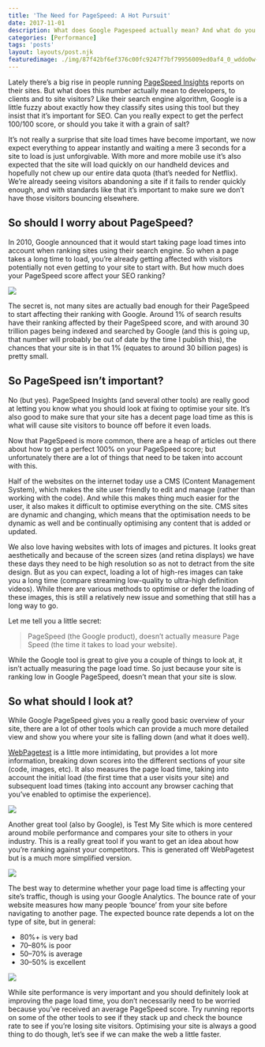 ```yaml
---
title: 'The Need for PageSpeed: A Hot Pursuit'
date: 2017-11-01
description: What does Google Pagespeed actually mean? And what do you need to do about your score? Is it all just a scam? Probably
categories: [Performance]
tags: 'posts'
layout: layouts/post.njk
featuredimage: ./img/87f42bf6ef376c00fc9247f7bf79956009ed0af4_0_wddo0w-00wj1r0de.jpg
---
```


Lately there’s a big rise in people running [PageSpeed Insights](https://developers.google.com/speed/pagespeed/insights/) reports on their sites. But what does this number actually mean to developers, to clients and to site visitors? Like their search engine algorithm, Google is a little fuzzy about exactly how they classify sites using this tool but they insist that it’s important for SEO. Can you really expect to get the perfect 100/100 score, or should you take it with a grain of salt?

It’s not really a surprise that site load times have become important, we now expect everything to appear instantly and waiting a mere 3 seconds for a site to load is just unforgivable. With more and more mobile use it’s also expected that the site will load quickly on our handheld devices and hopefully not chew up our entire data quota (that’s needed for Netflix). We’re already seeing visitors abandoning a site if it fails to render quickly enough, and with standards like that it’s important to make sure we don’t have those visitors bouncing elsewhere.

## So should I worry about PageSpeed?

In 2010, Google announced that it would start taking page load times into account when ranking sites using their search engine. So when a page takes a long time to load, you’re already getting affected with visitors potentially not even getting to your site to start with. But how much does your PageSpeed score affect your SEO ranking?

![](87f42bf6ef376c00fc9247f7bf79956009ed0af4_0_wddo0w-00wj1r0de.jpg)

The secret is, not many sites are actually bad enough for their PageSpeed to start affecting their ranking with Google. Around 1% of search results have their ranking affected by their PageSpeed score, and with around 30 trillion pages being indexed and searched by Google (and this is going up, that number will probably be out of date by the time I publish this), the chances that your site is in that 1% (equates to around 30 billion pages) is pretty small.

## So PageSpeed isn’t important?

No (but yes). PageSpeed Insights (and several other tools) are really good at letting you know what you should look at fixing to optimise your site. It’s also good to make sure that your site has a decent page load time as this is what will cause site visitors to bounce off before it even loads.

Now that PageSpeed is more common, there are a heap of articles out there about how to get a perfect 100% on your PageSpeed score; but unfortunately there are a lot of things that need to be taken into account with this.

Half of the websites on the internet today use a CMS (Content Management System), which makes the site user friendly to edit and manage (rather than working with the code). And while this makes thing much easier for the user, it also makes it difficult to optimise everything on the site. CMS sites are dynamic and changing, which means that the optimisation needs to be dynamic as well and be continually optimising any content that is added or updated.

We also love having websites with lots of images and pictures. It looks great aesthetically and because of the screen sizes (and retina displays) we have these days they need to be high resolution so as not to detract from the site design. But as you can expect, loading a lot of high-res images can take you a long time (compare streaming low-quality to ultra-high definition videos). While there are various methods to optimise or defer the loading of these images, this is still a relatively new issue and something that still has a long way to go.

Let me tell you a little secret:

> PageSpeed (the Google product), doesn’t actually measure Page Speed (the time it takes to load your website).

While the Google tool is great to give you a couple of things to look at, it isn’t actually measuring the page load time. So just because your site is ranking low in Google PageSpeed, doesn’t mean that your site is slow.

## So what should I look at?

While Google PageSpeed gives you a really good basic overview of your site, there are a lot of other tools which can provide a much more detailed view and show you where your site is falling down (and what it does well).

[WebPagetest](https://www.webpagetest.org/) is a little more intimidating, but provides a lot more information, breaking down scores into the different sections of your site (code, images, etc). It also measures the page load time, taking into account the initial load (the first time that a user visits your site) and subsequent load times (taking into account any browser caching that you’ve enabled to optimise the experience).


![](7a7b2c7cf9d459bc75951c6ee5d8524b733d508f_0_g1gl9ba4kblbjbu5.png)

Another great tool (also by Google), is Test My Site which is more centered around mobile performance and compares your site to others in your industry. This is a really great tool if you want to get an idea about how you’re ranking against your competitors. This is generated off WebPagetest but is a much more simplified version.

![](2d15a1a2b52ab8368031ea5255639aff4f3a9808_0_gb1jbifdua6qgabt.png)

The best way to determine whether your page load time is affecting your site’s traffic, though is using your Google Analytics. The bounce rate of your website measures how many people ‘bounce’ from your site before navigating to another page. The expected bounce rate depends a lot on the type of site, but in general:

* 80%+ is very bad
* 70–80% is poor
* 50–70% is average
* 30–50% is excellent


![](214d1c2a2b6153643d40d1c8860d670ff316b836_0_dmj1mpen0efjc2og.png)

While site performance is very important and you should definitely look at improving the page load time, you don’t necessarily need to be worried because you’ve received an average PageSpeed score. Try running reports on some of the other tools to see if they stack up and check the bounce rate to see if you’re losing site visitors. Optimising your site is always a good thing to do though, let’s see if we can make the web a little faster.

